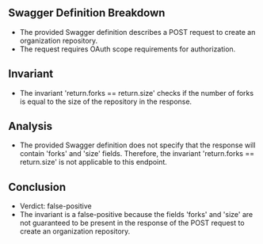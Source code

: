 ## Swagger Definition Breakdown
- The provided Swagger definition describes a POST request to create an organization repository.
- The request requires OAuth scope requirements for authorization.

## Invariant
- The invariant 'return.forks == return.size' checks if the number of forks is equal to the size of the repository in the response.

## Analysis
- The provided Swagger definition does not specify that the response will contain 'forks' and 'size' fields. Therefore, the invariant 'return.forks == return.size' is not applicable to this endpoint.

## Conclusion
- Verdict: false-positive
- The invariant is a false-positive because the fields 'forks' and 'size' are not guaranteed to be present in the response of the POST request to create an organization repository.
